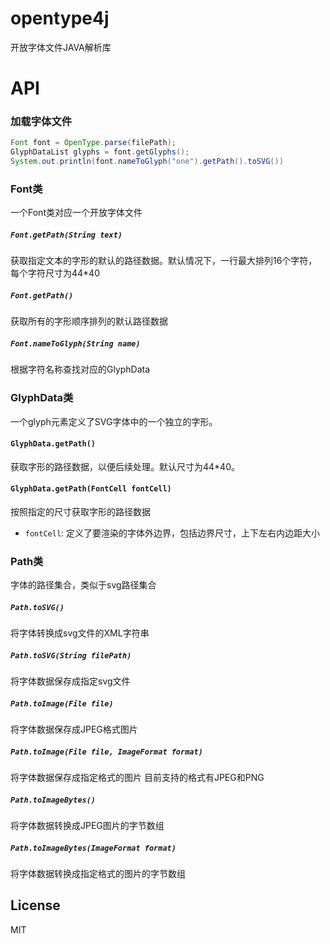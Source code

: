 # opentype4j
开放字体文件JAVA解析库

API
===
### 加载字体文件
```java
Font font = OpenType.parse(filePath);
GlyphDataList glyphs = font.getGlyphs();
System.out.println(font.nameToGlyph("one").getPath().toSVG())
```

### Font类
一个Font类对应一个开放字体文件
##### `Font.getPath(String text)`
获取指定文本的字形的默认的路径数据。默认情况下，一行最大排列16个字符，每个字符尺寸为44*40

##### `Font.getPath()`
获取所有的字形顺序排列的默认路径数据

##### `Font.nameToGlyph(String name)`
根据字符名称查找对应的GlyphData

### GlyphData类
一个glyph元素定义了SVG字体中的一个独立的字形。
#### `GlyphData.getPath()`
获取字形的路径数据，以便后续处理。默认尺寸为44*40。
#### `GlyphData.getPath(FontCell fontCell)`
按照指定的尺寸获取字形的路径数据

* `fontCell`: 定义了要渲染的字体外边界，包括边界尺寸，上下左右内边距大小


### Path类 
字体的路径集合，类似于svg路径集合
##### `Path.toSVG()`
将字体转换成svg文件的XML字符串

##### `Path.toSVG(String filePath)`
将字体数据保存成指定svg文件

##### `Path.toImage(File file)`
将字体数据保存成JPEG格式图片

##### `Path.toImage(File file, ImageFormat format)`
将字体数据保存成指定格式的图片
目前支持的格式有JPEG和PNG

##### `Path.toImageBytes()`
将字体数据转换成JPEG图片的字节数组

##### `Path.toImageBytes(ImageFormat format)`
将字体数据转换成指定格式的图片的字节数组

## License

MIT
